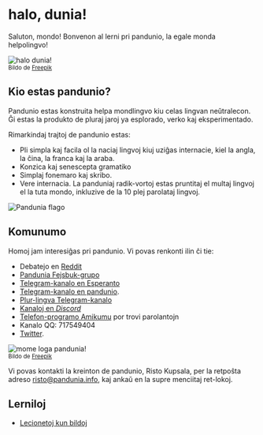 # halo, dunia!

Saluton, mondo!
Bonvenon al lerni pri pandunio, la egale monda helpolingvo!

![](http://www.pandunia.info/grafe/halo_dunia.png "halo dunia!")  
<small>Bildo de [Freepik](http://www.freepik.com)</small>

## Kio estas pandunio?

Pandunio estas konstruita helpa mondlingvo kiu celas lingvan neŭtralecon. Ĝi
estas la produkto de pluraj jaroj ya esplorado, verko kaj eksperimentado.

Rimarkindaj trajtoj de pandunio estas:

- Pli simpla kaj facila ol la naciaj lingvoj kiuj uziĝas internacie, kiel la
  angla, la ĉina, la franca kaj la araba.
- Konzica kaj senescepta gramatiko
- Simplaj fonemaro kaj skribo.
- Vere internacia. La panduniaj radik-vortoj estas pruntitaj el multaj lingvoj
  el la tuta mondo, inkluzive de la 10 plej parolataj lingvoj.

![](http://www.pandunia.info/bandir/bandir.png "Pandunia flago")

## Komunumo

Homoj jam interesiĝas pri pandunio. Vi povas renkonti ilin ĉi tie:

- Debatejo en [Reddit](https://www.reddit.com/r/pandunia/)
- [Pandunia Fejsbuk-grupo](http://www.facebook.com/groups/pandunia)
- [Telegram-kanalo en Esperanto](https://pandunia.telegramo.org/)
- [Telegram-kanalo en pandunio](https://t.me/joinchat/AAAAAENlKqzlMtGkrmf5rg).
- [Plur-lingva Telegram-kanalo](https://t.me/joinchat/AAAAAEPVsifmS6xRLAlxVA)
- [Kanaloj en *Discord*](https://discord.gg/FWavWeG)
- [Telefon-programo Amikumu](https://amikumu.com/) por trovi parolantojn
- Kanalo QQ: 717549404
- [Twitter](https://twitter.com/pandunia_).

![](http://www.pandunia.info/grafe/mome_loga_pandunia.png "mome loga pandunia!")  
<small>Bildo de [Freepik](http://www.freepik.com)</small>

Vi povas kontakti la kreinton de pandunio, Risto Kupsala, per la retpoŝta
adreso [risto@pandunia.info](mailto:risto@pandunia.info), kaj ankaŭ en la supre
menciitaj ret-lokoj.

## Lerniloj 

- [Lecionetoj kun bildoj](http://www.pandunia.info/pandunia/mini_shula.html)

